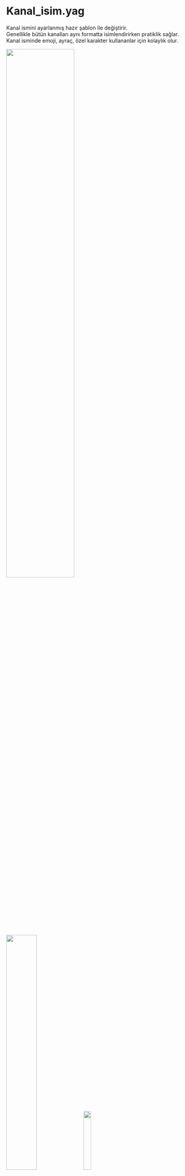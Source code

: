 # Kanal_isim.yag

<p>
	Kanal ismini ayarlanmış hazır şablon ile değiştirir.<br>
	Genellikle bütün kanalları aynı formatta isimlendirirken pratiklik sağlar.<br>
	Kanal isminde emoji, ayraç, özel karakter kullananlar için kolaylık olur.
</p>

<img src="../../../assets/Moderasyon/Kanal_isim/kanal_isim_kullanım.gif?raw=true" width="60%"/>

<p float="left">
	<img src="../../../assets/Moderasyon/Kanal_isim/kanal_isim_örnek.png?raw=true" width="40%"/>
	<img src="../../../assets/Moderasyon/Kanal_isim/kanal_isim_liste.png?raw=true" width="20%"/>
</p>

## Kullanım Örnekleri

> [!NOTE]
> Prefix'inizin farklı olabileceğini unutmayın!

<p>
	Kanal isim: `-kisim`
</p>

## Kurulum & Gereksinimler

Trigger|Trigger Türü|Kod|Gereksinimler|Custom Command Ayarları
|---|---|---|:---:|:---:|
kisim|Command|[kanal_isim](kanal_isim.yag)|❌|❌

> [!NOTE]
> Kanal isminin şablonunu kodun içinden değiştirebilirsiniz!